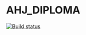 # AHJ_DIPLOMA
[![Build status](https://ci.appveyor.com/api/projects/status/u70901ht03622qbo?svg=true)](https://ci.appveyor.com/project/gudbrant/ahj-diploma)
